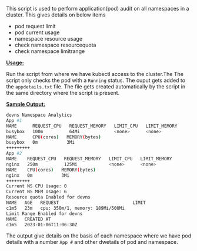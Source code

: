 This script is used to perform application(pod) audit on all namespaces in a cluster. This gives details on below items 
- pod request limit
- pod current usage
- namespace resource usage
- check namespace resourcequota 
- check namespace limitrange


<ins>**Usage:**</ins>

Run the script from where we have kubectl access to the cluster.The The script only checks the pod with a `Running` status. The ouput gets added to the `appdetails.txt` file. The file gets created automatically by the script in the same directory where the script is present.

<ins>**Sample Output:**</ins>
```sh
devns Namespace Analytics
App #1
NAME      REQUEST_CPU   REQUEST_MEMORY   LIMIT_CPU   LIMIT_MEMORY
busybox   100m          64Mi             <none>      <none>
NAME      CPU(cores)   MEMORY(bytes)
busybox   0m           3Mi
+++++++++
App #2
NAME    REQUEST_CPU   REQUEST_MEMORY   LIMIT_CPU   LIMIT_MEMORY
nginx   250m          125Mi            <none>      <none>
NAME    CPU(cores)   MEMORY(bytes)
nginx   0m           3Mi
+++++++++
Current NS CPU Usage: 0
Current NS MEM Usage: 6
Resource quota Enabled for devns
NAME   AGE   REQUEST                            LIMIT
c1m5   23m   cpu: 350m/1, memory: 189Mi/500Mi
Limit Range Enabled for devns
NAME   CREATED AT
c1m5   2023-01-06T11:06:30Z
```

The output give details on the basis of each namespace where we have pod details with a number `App #` and other dwetails of pod and namespace.


